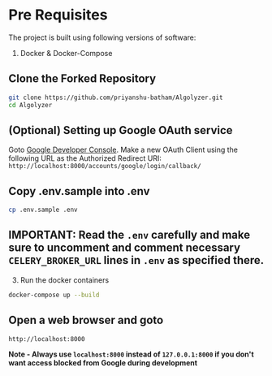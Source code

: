 # Pre Requisites
The project is built using following versions of software:
1. Docker & Docker-Compose

## Clone the Forked Repository
```bash
git clone https://github.com/priyanshu-batham/Algolyzer.git
cd Algolyzer
```

## (Optional) Setting up Google OAuth service
Goto [Google Developer Console](https://console.developers.google.com). Make a new OAuth Client using the following URL as the Authorized Redirect URI:
```http://localhost:8000/accounts/google/login/callback/```

## Copy .env.sample into .env

```bash
cp .env.sample .env
```
## IMPORTANT: Read the `.env` carefully and make sure to uncomment and comment necessary `CELERY_BROKER_URL` lines in `.env` as specified there.

3. Run the docker containers
```bash
docker-compose up --build
```
## Open a web browser and goto
```bash
http://localhost:8000
```
**Note - Always use `localhost:8000` instead of `127.0.0.1:8000` if you don't want access blocked from Google during development**